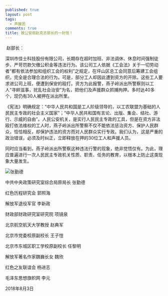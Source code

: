 ```yaml
---
published: true
layout: post
tags:
  - 声援团
comments: true
title: 致公安部赵克志部长的一封信！
---
```


​	赵部长：

​	深圳市佳士科技股份有限公司，长期存在超时加班、非法调休、休息时间强制徒步、严苛罚款欠缴公积金等违法行为。该公司工人依据《工会法》关于一切劳动者“都有依法参加和组织工会的权利”之规定，在坪山区总工会同意后筹建工会组织，完全是合理合法的行为。可是，部分工人却因此遭到资方的开除。这些工人要求进公司上班，便遭到保安的殴打。资方为此报警，燕子岭派出所警察则以工人“寻衅滋事，扰乱社会治安”为名，把他们及声援群众抓捕拘押。多时达40多个，现仍有30人被押在派出所里。



​	《宪法》明确规定：“中华人民共和国是工人阶级领导的，以工农联盟为基础的人民民主专政的社会主义国家”；“中华人民共和国有言论、出版、集会、结社、游行、示威的自由”。人民公安机关，是实行人民民主专政的工具，但是在资方非法殴打依法维权的工人时，燕子岭派出所警察不仅不能依法惩治资方、保护人民群众，恰恰相反，却保护违法的资方而对人民群众实行专政。我们认为，这是严重的政治错误，必须及时纠正，立即释放在押的30位工人和声援人员。

​	同时应当看到，燕子岭派出所警察这种违法行警的现象，绝非觉悟仅有。为此，理应普遍进行一次人民民主专政机关性质、职责、任务的教育，以根本上防止这类现象大量发生。

![张勤德](http://wx4.sinaimg.cn/mw690/0060lm7Tly1fu99i60kcnj30lg0k7jwk.jpg)



中共中央政策研究室综合局原局长 张勤德

红色历程研究会 郭照海

解放军退役军官 李新政

财政部财政研究室研究院 项镜泉

北京航空航天大学教授 赵典军

北京市党委校原副校长 王子愷

北京市东城区职工学校原副校长  任黎明

解放军著名作家魏巍长女 魏欣

红色之友联谊会 杨进志

毛泽东思想旗帜网 李元 

 

2018年8月3日
